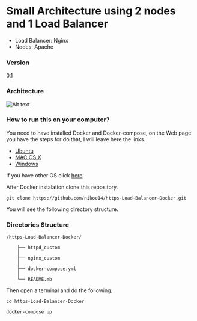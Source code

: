 # Small Architecture using 2 nodes and 1 Load Balancer
  - Load Balancer: Nginx
  - Nodes: Apache
  
### Version
0.1
### Architecture
![Alt text](http://i.imgur.com/4LhHkaz.png "Small Architecture")

### How to run this on your computer? 

You need to have installed Docker and Docker-compose, on the Web page you have the steps for do that, I will leave here the links.

  - [Ubuntu](https://docs.docker.com/engine/installation/linux/ubuntulinux/)
  - [MAC OS X](https://docs.docker.com/engine/installation/mac/)
  - [Windows](https://docs.docker.com/engine/installation/windows/)
  
If you have other OS click [here](https://docs.docker.com/engine/installation/).

After Docker instalation clone this repository.

```
git clone https://github.com/nikoe14/https-Load-Balancer-Docker.git
```
You will see the following directory structure.

### Directories Structure

```
/https-Load-Balancer-Docker/

	├── httpd_custom
	│
	├── nginx_custom
	│
	├── docker-compose.yml
	│
	└── README.mb
```
Then open a terminal and do the following.
```
cd https-Load-Balancer-Docker 
```
```
docker-compose up 
```